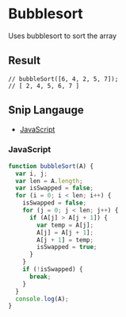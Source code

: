 # Bubblesort
Uses bubblesort to sort the array

## Result
```
// bubbleSort([6, 4, 2, 5, 7]);
// [ 2, 4, 5, 6, 7 ]
```

## Snip Langauge

- [JavaScript](#javascript)

### JavaScript

```js
function bubbleSort(A) {
  var i, j;
  var len = A.length;
  var isSwapped = false;
  for (i = 0; i < len; i++) {
    isSwapped = false;
    for (j = 0; j < len; j++) {
      if (A[j] > A[j + 1]) {
        var temp = A[j];
        A[j] = A[j + 1];
        A[j + 1] = temp;
        isSwapped = true;
      }
    }
    if (!isSwapped) {
      break;
    }
  }
  console.log(A);
}
```
